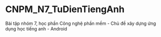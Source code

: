 # CNPM_N7_TuDienTiengAnh
Bài tập nhóm 7, học phần Công nghệ phần mềm - Chủ đề xây dựng ứng dụng học tiếng anh - Android
